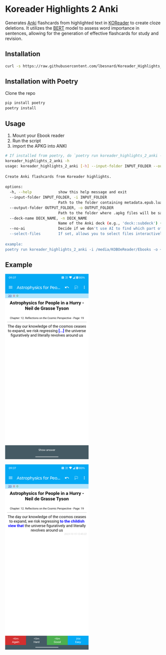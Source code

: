 # Koreader Highlights 2 Anki

Generates [Anki](https://ankiweb.net/) flashcards from highlighted text in [KOReader](https://koreader.rocks/) to create cloze deletions.
It utilizes the [BERT](https://huggingface.co/docs/transformers/en/model_doc/bert) model to assess word importance in sentences, allowing for the generation of effective
flashcards for study and revision.

## Installation

```bash
curl -s https://raw.githubusercontent.com/lbesnard/Koreader_Highlights_2_Anki/install.sh | bash
```

## Installation with Poetry
Clone the repo
```bash
pip install poetry
poetry install
```

## Usage

1. Mount your Ebook reader
2. Run the script
3. import the APKG into ANKI

```bash
# If installed from poetry, do `poetry run koreader_highlights_2_anki -h`
koreader_highlights_2_anki -h
usage: koreader_highlights_2_anki [-h] --input-folder INPUT_FOLDER --output-folder OUTPUT_FOLDER [--deck-name DECK_NAME] [--no-ai] [--select-files]

Create Anki flashcards from Koreader highlights.

options:
  -h, --help            show this help message and exit
  --input-folder INPUT_FOLDER, -i INPUT_FOLDER
                        Path to the folder containing metadata.epub.lua files in KOReader.
  --output-folder OUTPUT_FOLDER, -o OUTPUT_FOLDER
                        Path to the folder where .apkg files will be saved.
  --deck-name DECK_NAME, -n DECK_NAME
                        Name of the Anki deck (e.g., 'deck::subdeck') (Default to Books Highlights 📚 .
  --no-ai               Decide if we don't use AI to find which part of the sentence to 'cloze'.
  --select-files        If set, allows you to select files interactively for processing.

example:
poetry run koreader_highlights_2_anki -i /media/KOBOeReader/Ebooks -o ~/Documents --select-files

```

## Example
![cloze1](test_koreader_highlights_2_anki/resources/Screenshot_20241019-093741_AnkiDroid.png)

![cloze1](test_koreader_highlights_2_anki/resources/Screenshot_20241019-093748_AnkiDroid.png)
